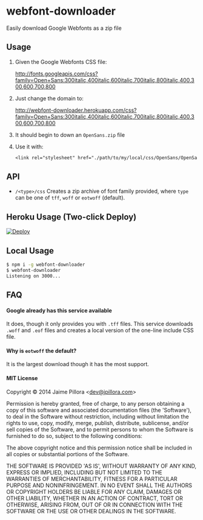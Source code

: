 # webfont-downloader

Easily download Google Webfonts as a zip file

## Usage

1. Given the Google Webfonts CSS file:

	http://fonts.googleapis.com/css?family=Open+Sans:300italic,400italic,600italic,700italic,800italic,400,300,600,700,800

2. Just change the domain to:

	http://webfont-downloader.herokuapp.com/css?family=Open+Sans:300italic,400italic,600italic,700italic,800italic,400,300,600,700,800

3. It should begin to down an `OpenSans.zip` file

4. Use it with:

	``` css
	<link rel="stylesheet" href="./path/to/my/local/css/OpenSans/OpenSans.css">
	```

## API

* `/<type>/css` Creates a zip archive of font family provided, where `type` can be one of `tff`, `woff` or `eotwoff` (default).

## Heroku Usage (Two-click Deploy)

[![Deploy](https://www.herokucdn.com/deploy/button.png)](https://heroku.com/deploy)

## Local Usage

``` sh
$ npm i -g webfont-downloader
$ webfont-downloader
Listening on 3000...
```

## FAQ

#### Google already has this service available

It does, though it only provides you with `.tff` files. This service downloads
`.woff` and `.eof` files and creates a local version of the one-line include CSS file.

#### Why is `eotwoff` the default?

It is the largest download though it has the most support.

#### MIT License

Copyright © 2014 Jaime Pillora &lt;dev@jpillora.com&gt;

Permission is hereby granted, free of charge, to any person obtaining
a copy of this software and associated documentation files (the
'Software'), to deal in the Software without restriction, including
without limitation the rights to use, copy, modify, merge, publish,
distribute, sublicense, and/or sell copies of the Software, and to
permit persons to whom the Software is furnished to do so, subject to
the following conditions:

The above copyright notice and this permission notice shall be
included in all copies or substantial portions of the Software.

THE SOFTWARE IS PROVIDED 'AS IS', WITHOUT WARRANTY OF ANY KIND,
EXPRESS OR IMPLIED, INCLUDING BUT NOT LIMITED TO THE WARRANTIES OF
MERCHANTABILITY, FITNESS FOR A PARTICULAR PURPOSE AND NONINFRINGEMENT.
IN NO EVENT SHALL THE AUTHORS OR COPYRIGHT HOLDERS BE LIABLE FOR ANY
CLAIM, DAMAGES OR OTHER LIABILITY, WHETHER IN AN ACTION OF CONTRACT,
TORT OR OTHERWISE, ARISING FROM, OUT OF OR IN CONNECTION WITH THE
SOFTWARE OR THE USE OR OTHER DEALINGS IN THE SOFTWARE.
